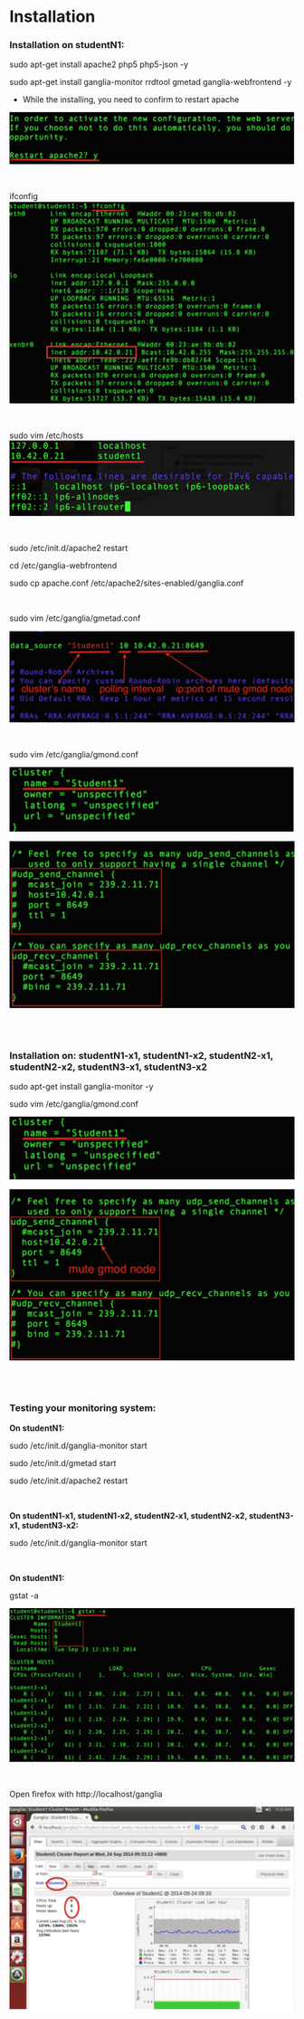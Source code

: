 # Installation

### **Installation on studentN1:**

sudo apt-get install apache2 php5 php5-json -y

sudo apt-get install ganglia-monitor rrdtool gmetad ganglia-webfrontend -y

* While the installing, you need to confirm to restart apache

![](https://raw.githubusercontent.com/congqiyuan/tutorial/master/ganglia_cluster/7.png)


<br/>

ifconfig
![](https://raw.githubusercontent.com/congqiyuan/tutorial/master/ganglia_cluster/ip.png)

<br/>

sudo vim /etc/hosts
![](https://raw.githubusercontent.com/congqiyuan/tutorial/master/ganglia_cluster/host.png)

<br/>

sudo /etc/init.d/apache2 restart

cd /etc/ganglia-webfrontend

sudo cp apache.conf /etc/apache2/sites-enabled/ganglia.conf

<br/>

sudo vim /etc/ganglia/gmetad.conf

![](https://raw.githubusercontent.com/congqiyuan/tutorial/master/ganglia_cluster/8.png)


<br/>

sudo vim /etc/ganglia/gmond.conf

![](https://raw.githubusercontent.com/congqiyuan/tutorial/master/ganglia_cluster/9.png)

![](https://raw.githubusercontent.com/congqiyuan/tutorial/master/ganglia_cluster/10.png)

<br/>
<br/>

### **Installation on: studentN1-x1, studentN1-x2, studentN2-x1, studentN2-x2, studentN3-x1, studentN3-x2**

sudo apt-get install ganglia-monitor -y

sudo vim /etc/ganglia/gmond.conf

![](https://raw.githubusercontent.com/congqiyuan/tutorial/master/ganglia_cluster/11.png)

![](https://raw.githubusercontent.com/congqiyuan/tutorial/master/ganglia_cluster/12.png)

<br/>
<br/>


### **Testing your monitoring system:**

**On studentN1:**

sudo /etc/init.d/ganglia-monitor start

sudo /etc/init.d/gmetad start

sudo /etc/init.d/apache2 restart

<br/>

**On studentN1-x1, studentN1-x2, studentN2-x1,
studentN2-x2, studentN3-x1, studentN3-x2:**

sudo /etc/init.d/ganglia-monitor start

<br/>

**On studentN1:**

gstat -a

![](https://raw.githubusercontent.com/congqiyuan/tutorial/master/ganglia_cluster/13.png)

<br/>

Open firefox with http://localhost/ganglia

![](https://raw.githubusercontent.com/congqiyuan/tutorial/master/ganglia_cluster/14.png)

<br/>



